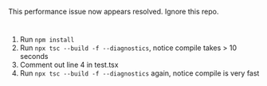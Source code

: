 This performance issue now appears resolved.  Ignore this repo.

#

1. Run `npm install`
2. Run `npx tsc --build -f --diagnostics`, notice compile takes > 10 seconds
3. Comment out line 4 in test.tsx
4. Run `npx tsc --build -f --diagnostics` again, notice compile is very fast

